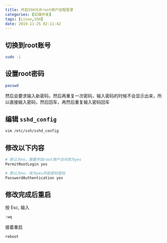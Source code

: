 ```yaml
---
title: 开启SSH允许root用户远程登录
categories: [后端开发]
tags: [Linux,SSH]
date: 2019-11-25 02:11:42
---
```


<!-- more -->

## 切换到root账号

```sh
sudo -i
```

## 设置root密码

```sh
passwd
```

然后会要求输入新密码，然后再重复一次密码，输入密码的时候不会显示出来，所以直接输入密码，然后回车，再然后重复输入密码回车

## 编辑 `sshd_config`

```sh
vim /etc/ssh/sshd_config
```

## 修改以下内容

```sh
# 默认为no，需要开启root用户访问改为yes
PermitRootLogin yes
```

```sh
# 默认为no，改为yes开启密码登陆
PasswordAuthentication yes
```

## 修改完成后重启

按 Esc, 输入

```sh
:wq
```

接着重启

```sh
reboot
```
